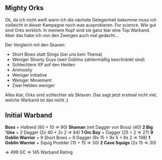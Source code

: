 

## Mighty Orks
Ok, da ich nicht weiß wann ich die nächste Gelegenheit bekomme muss ich vielleicht in dieser Kampagne noch was ausprobieren. For science. Wie gut sind Orks wirklich.
In meinem Kopf sind sie ganz klar eine Top Warband. Aber das habe ich von den Zwergen auch mal gedacht...

Der Vergleich mit den Skaven:
 - Short Bows statt Slings (bei uns kein Thema)
 - Weniger Shooty Guys (weil Goblins zahlenmäßig beschränkt sind)
 - Schlechtere XP auf den Helden
 - Animosity
 - Weniger Initiative
 - Weniger Movement
 - Zwei Helden weniger

Alles klar, Orks sind schlechter als Sklaven. Das sagt jetzt erstmal nicht viel, welche Warband ist das nicht ;)

## Initial Warband

**Boss** + Halberd (80 + 10 => 90)
**Shaman** (mit Dagger von Boss) (40)
**2 Big 'Uns** + 2 Dagger (2x 40 + 2x 2 => 84)
**1 Orc Boy** + Dagger (25 + 2 => 27)
**9 Goblin Warrior** + 9 Short Bows + 9 Dagger (9x 15 + 9x 5 + 9x 2 => 198)
**1 Goblin Warrior** + Squig Prodder (15 + 15 => 30)
**2 Cave Squigs** (2x 15 => 30)

=> 499 GC
=> 145 Warband Rating
